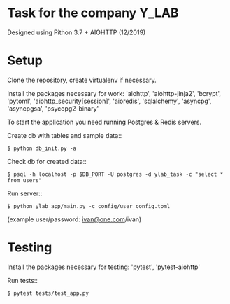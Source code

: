 Task for the company Y_LAB
==========================
Designed using Pithon 3.7 + AIOHTTP (12/2019)


Setup
=====


Clone the repository, create virtualenv if necessary.

Install the packages necessary for work:
    'aiohttp',
    'aiohttp-jinja2',
    'bcrypt',
    'pytoml',
    'aiohttp_security[session]',
    'aioredis',
    'sqlalchemy',
    'asyncpg',
    'asyncpgsa',
    'psycopg2-binary'
    

To start the application you need running Postgres & Redis servers.

Create db with tables and sample data::

    $ python db_init.py -a

Check db for created data::

    $ psql -h localhost -p $DB_PORT -U postgres -d ylab_task -c "select * from users"

Run server::

    $ python ylab_app/main.py -c config/user_config.toml


(example user/password: ivan@one.com/ivan)


Testing
=======

Install the packages necessary for testing:
    'pytest',
    'pytest-aiohttp'


Run tests::

    $ pytest tests/test_app.py
